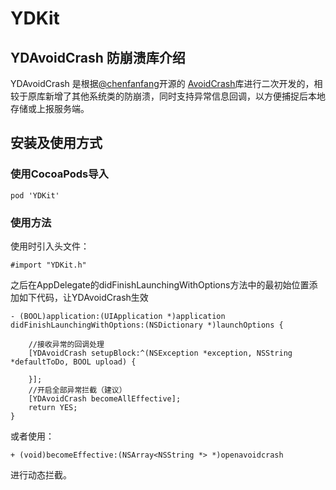 # YDKit
## YDAvoidCrash 防崩溃库介绍
YDAvoidCrash 是根据[@chenfanfang](https://github.com/chenfanfang)开源的 [AvoidCrash](https://github.com/chenfanfang/AvoidCrash)库进行二次开发的，相较于原库新增了其他系统类的防崩溃，同时支持异常信息回调，以方便捕捉后本地存储或上报服务端。

## 安装及使用方式
### 使用CocoaPods导入

```
pod 'YDKit'
```
### 使用方法

使用时引入头文件：

```
#import "YDKit.h"
```

之后在AppDelegate的didFinishLaunchingWithOptions方法中的最初始位置添加如下代码，让YDAvoidCrash生效

```
- (BOOL)application:(UIApplication *)application didFinishLaunchingWithOptions:(NSDictionary *)launchOptions {

    //接收异常的回调处理
    [YDAvoidCrash setupBlock:^(NSException *exception, NSString *defaultToDo, BOOL upload) {
            
    }];
    //开启全部异常拦截（建议）
    [YDAvoidCrash becomeAllEffective];
    return YES;
}
```

或者使用：

```
+ (void)becomeEffective:(NSArray<NSString *> *)openavoidcrash
```
进行动态拦截。
